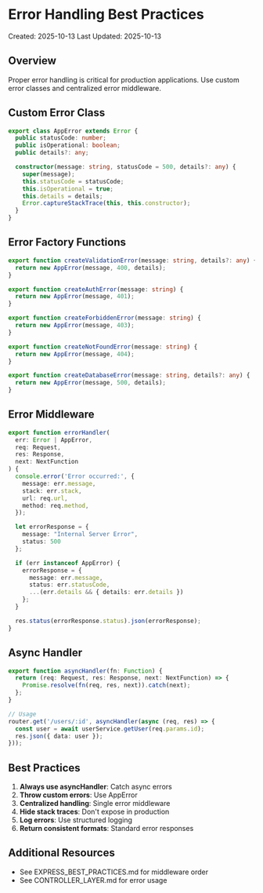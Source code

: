 # Error Handling Best Practices

Created: 2025-10-13
Last Updated: 2025-10-13

## Overview

Proper error handling is critical for production applications. Use custom error classes and centralized error middleware.

## Custom Error Class

```typescript
export class AppError extends Error {
  public statusCode: number;
  public isOperational: boolean;
  public details?: any;

  constructor(message: string, statusCode = 500, details?: any) {
    super(message);
    this.statusCode = statusCode;
    this.isOperational = true;
    this.details = details;
    Error.captureStackTrace(this, this.constructor);
  }
}
```

## Error Factory Functions

```typescript
export function createValidationError(message: string, details?: any) {
  return new AppError(message, 400, details);
}

export function createAuthError(message: string) {
  return new AppError(message, 401);
}

export function createForbiddenError(message: string) {
  return new AppError(message, 403);
}

export function createNotFoundError(message: string) {
  return new AppError(message, 404);
}

export function createDatabaseError(message: string, details?: any) {
  return new AppError(message, 500, details);
}
```

## Error Middleware

```typescript
export function errorHandler(
  err: Error | AppError,
  req: Request,
  res: Response,
  next: NextFunction
) {
  console.error('Error occurred:', {
    message: err.message,
    stack: err.stack,
    url: req.url,
    method: req.method,
  });

  let errorResponse = {
    message: "Internal Server Error",
    status: 500
  };

  if (err instanceof AppError) {
    errorResponse = {
      message: err.message,
      status: err.statusCode,
      ...(err.details && { details: err.details })
    };
  }

  res.status(errorResponse.status).json(errorResponse);
}
```

## Async Handler

```typescript
export function asyncHandler(fn: Function) {
  return (req: Request, res: Response, next: NextFunction) => {
    Promise.resolve(fn(req, res, next)).catch(next);
  };
}

// Usage
router.get('/users/:id', asyncHandler(async (req, res) => {
  const user = await userService.getUser(req.params.id);
  res.json({ data: user });
}));
```

## Best Practices

1. **Always use asyncHandler**: Catch async errors
2. **Throw custom errors**: Use AppError
3. **Centralized handling**: Single error middleware
4. **Hide stack traces**: Don't expose in production
5. **Log errors**: Use structured logging
6. **Return consistent formats**: Standard error responses

## Additional Resources

- See EXPRESS_BEST_PRACTICES.md for middleware order
- See CONTROLLER_LAYER.md for error usage
